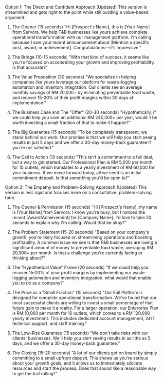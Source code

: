 Option 1: The Direct and Confident Approach (Updated)
This version is streamlined and gets right to the point while still building a value-based argument.

1. The Opener (15 seconds)
"Hi [Prospect's Name], this is [Your Name] from Servora. We help F&B businesses like yours achieve complete operational transformation with our management platform. I'm calling because I saw your recent announcement about [Mention a specific post, award, or achievement]. Congratulations—it's impressive."

2. The Bridge (10-15 seconds)
"With that kind of success, it seems like you're focused on accelerating your growth and improving profitability. Is that accurate?"

3. The Value Proposition (30 seconds)
"We specialize in helping companies like yours leverage our platform for waste-logging automation and inventory integration. Our clients see an average monthly savings of RM 20,000+ by eliminating preventable food waste, and recover 15-20% of their profit margins within 30 days of implementation."

4. The Business Case and The "Offer" (20-30 seconds)
"Hypothetically, if we could help you save an additional RM 240,000+ per year, would it be worth investing a small fraction of that to make it happen?"

5. The Big Guarantee (15 seconds)
"To be completely transparent, we stand behind our work. Our promise is that we will help you start seeing results in just 5 days and we offer a 30-day money-back guarantee if you're not satisfied."

6. The Call to Action (10 seconds)
"This isn't a commitment to a full deal, but a way to get started. Our Professional Plan is RM 5,000 per month for 10 outlets, which translates to a yearly investment of RM 60,000 for your business. If we move forward today, all we need is an initial commitment deposit. Is that something you'd be open to?"

Option 2: The Empathy and Problem-Solving Approach (Updated)
This version is less rigid and focuses more on a consultative, problem-solving tone.

1. The Opener & Permission (15 seconds)
"Hi [Prospect's Name], my name is [Your Name] from Servora. I know you're busy, but I noticed the recent [Award/Achievement] for [Company Name]. I'd love to take 30 seconds to explain why I'm calling. Would that be okay?"

2. The Problem Statement (15-20 seconds)
"Based on your company's growth, you're likely focused on streamlining operations and boosting profitability. A common issue we see is that F&B businesses are losing a significant amount of money to preventable food waste, averaging RM 20,000+ per month. Is that a challenge you're currently facing or thinking about?"

3. The "Hypothetical Value" Frame (20 seconds)
"If we could help you recover 15-20% of your profit margins by implementing our waste-logging automation and inventory integration, what would that enable you to do as a company?"

4. The Price as a "Small Fraction" (15 seconds)
"Our Full Platform is designed for complete operational transformation. We've found that our most successful clients are willing to invest a small percentage of that future gain to make it a reality. For a larger operation, our Enterprise Plan is RM 10,000 per month for 10 outlets, which comes to a RM 120,000 yearly investment. This includes dedicated account management, 24/7 technical support, and staff training."

5. The Low-Risk Guarantee (15 seconds)
"We don't take risks with our clients' businesses. We'll help you start seeing results in as little as 5 days, and we offer a 30-day money-back guarantee."

6. The Closing (15-20 seconds)
"A lot of our clients get on board by simply committing to a small upfront deposit. This shows us you're serious about your growth goals, and it allows us to immediately allocate resources and start the process. Does that sound like a reasonable way to get the ball rolling?"